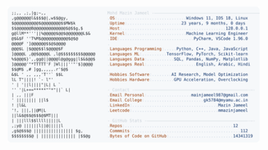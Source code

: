 <picture>
  <source srcset="https://raw.githubusercontent.com/mmazinjameel/mmazinjameel/main/dark_mode.svg?v=1754410330" media="(prefers-color-scheme: dark)">
  <img src="https://raw.githubusercontent.com/mmazinjameel/mmazinjameel/main/light_mode.svg?v=1754410330">
</picture>
